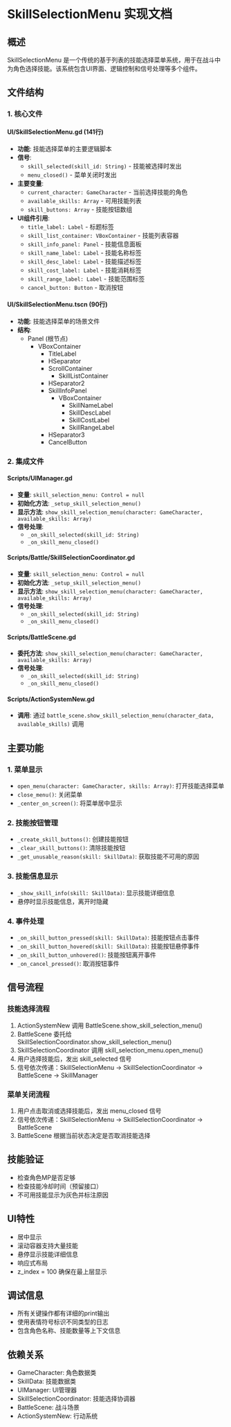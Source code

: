 # SkillSelectionMenu 实现文档

## 概述

SkillSelectionMenu 是一个传统的基于列表的技能选择菜单系统，用于在战斗中为角色选择技能。该系统包含UI界面、逻辑控制和信号处理等多个组件。

## 文件结构

### 1. 核心文件

#### UI/SkillSelectionMenu.gd (141行)
- **功能**: 技能选择菜单的主要逻辑脚本
- **信号**:
  - `skill_selected(skill_id: String)` - 技能被选择时发出
  - `menu_closed()` - 菜单关闭时发出
- **主要变量**:
  - `current_character: GameCharacter` - 当前选择技能的角色
  - `available_skills: Array` - 可用技能列表
  - `skill_buttons: Array` - 技能按钮数组
- **UI组件引用**:
  - `title_label: Label` - 标题标签
  - `skill_list_container: VBoxContainer` - 技能列表容器
  - `skill_info_panel: Panel` - 技能信息面板
  - `skill_name_label: Label` - 技能名称标签
  - `skill_desc_label: Label` - 技能描述标签
  - `skill_cost_label: Label` - 技能消耗标签
  - `skill_range_label: Label` - 技能范围标签
  - `cancel_button: Button` - 取消按钮

#### UI/SkillSelectionMenu.tscn (90行)
- **功能**: 技能选择菜单的场景文件
- **结构**:
  - Panel (根节点)
    - VBoxContainer
      - TitleLabel
      - HSeparator
      - ScrollContainer
        - SkillListContainer
      - HSeparator2
      - SkillInfoPanel
        - VBoxContainer
          - SkillNameLabel
          - SkillDescLabel
          - SkillCostLabel
          - SkillRangeLabel
      - HSeparator3
      - CancelButton

### 2. 集成文件

#### Scripts/UIManager.gd
- **变量**: `skill_selection_menu: Control = null`
- **初始化方法**: `_setup_skill_selection_menu()`
- **显示方法**: `show_skill_selection_menu(character: GameCharacter, available_skills: Array)`
- **信号处理**:
  - `_on_skill_selected(skill_id: String)`
  - `_on_skill_menu_closed()`

#### Scripts/Battle/SkillSelectionCoordinator.gd
- **变量**: `skill_selection_menu: Control = null`
- **初始化方法**: `_setup_skill_selection_menu()`
- **显示方法**: `show_skill_selection_menu(character: GameCharacter, available_skills: Array)`
- **信号处理**:
  - `_on_skill_selected(skill_id: String)`
  - `_on_skill_menu_closed()`

#### Scripts/BattleScene.gd
- **委托方法**: `show_skill_selection_menu(character: GameCharacter, available_skills: Array)`
- **信号处理**:
  - `_on_skill_selected(skill_id: String)`
  - `_on_skill_menu_closed()`

#### Scripts/ActionSystemNew.gd
- **调用**: 通过 `battle_scene.show_skill_selection_menu(character_data, available_skills)` 调用

## 主要功能

### 1. 菜单显示
- `open_menu(character: GameCharacter, skills: Array)`: 打开技能选择菜单
- `close_menu()`: 关闭菜单
- `_center_on_screen()`: 将菜单居中显示

### 2. 技能按钮管理
- `_create_skill_buttons()`: 创建技能按钮
- `_clear_skill_buttons()`: 清除技能按钮
- `_get_unusable_reason(skill: SkillData)`: 获取技能不可用的原因

### 3. 技能信息显示
- `_show_skill_info(skill: SkillData)`: 显示技能详细信息
- 悬停时显示技能信息，离开时隐藏

### 4. 事件处理
- `_on_skill_button_pressed(skill: SkillData)`: 技能按钮点击事件
- `_on_skill_button_hovered(skill: SkillData)`: 技能按钮悬停事件
- `_on_skill_button_unhovered()`: 技能按钮离开事件
- `_on_cancel_pressed()`: 取消按钮事件

## 信号流程

### 技能选择流程
1. ActionSystemNew 调用 BattleScene.show_skill_selection_menu()
2. BattleScene 委托给 SkillSelectionCoordinator.show_skill_selection_menu()
3. SkillSelectionCoordinator 调用 skill_selection_menu.open_menu()
4. 用户选择技能后，发出 skill_selected 信号
5. 信号依次传递：SkillSelectionMenu → SkillSelectionCoordinator → BattleScene → SkillManager

### 菜单关闭流程
1. 用户点击取消或选择技能后，发出 menu_closed 信号
2. 信号依次传递：SkillSelectionMenu → SkillSelectionCoordinator → BattleScene
3. BattleScene 根据当前状态决定是否取消技能选择

## 技能验证
- 检查角色MP是否足够
- 检查技能冷却时间（预留接口）
- 不可用技能显示为灰色并标注原因

## UI特性
- 居中显示
- 滚动容器支持大量技能
- 悬停显示技能详细信息
- 响应式布局
- z_index = 100 确保在最上层显示

## 调试信息
- 所有关键操作都有详细的print输出
- 使用表情符号标识不同类型的日志
- 包含角色名称、技能数量等上下文信息

## 依赖关系
- GameCharacter: 角色数据类
- SkillData: 技能数据类
- UIManager: UI管理器
- SkillSelectionCoordinator: 技能选择协调器
- BattleScene: 战斗场景
- ActionSystemNew: 行动系统